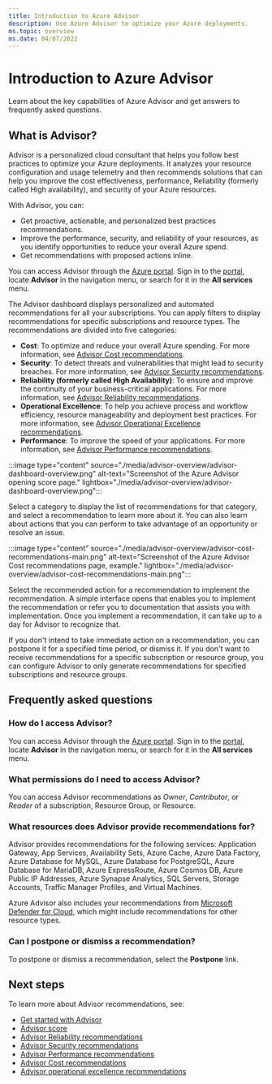 ```yaml
---
title: Introduction to Azure Advisor
description: Use Azure Advisor to optimize your Azure deployments.
ms.topic: overview
ms.date: 04/07/2022
---
```


# Introduction to Azure Advisor

Learn about the key capabilities of Azure Advisor and get answers to frequently asked questions.

## What is Advisor?
Advisor is a personalized cloud consultant that helps you follow best practices to optimize your Azure deployments. It analyzes your resource configuration and usage telemetry and then recommends solutions that can help you improve the cost effectiveness, performance, Reliability (formerly called High availability), and security of your Azure resources.

With Advisor, you can:

* Get proactive, actionable, and personalized best practices recommendations. 
* Improve the performance, security, and reliability of your resources, as you identify opportunities to reduce your overall Azure spend.
* Get recommendations with proposed actions inline.

You can access Advisor through the [Azure portal](https://aka.ms/azureadvisordashboard). Sign in to the [portal](https://portal.azure.com), locate **Advisor** in the navigation menu, or search for it in the **All services** menu.

The Advisor dashboard displays personalized and automated recommendations for all your subscriptions. You can apply filters to display recommendations for specific subscriptions and resource types. The recommendations are divided into five categories: 

* **Cost**: To optimize and reduce your overall Azure spending. For more information, see [Advisor Cost recommendations](advisor-cost-recommendations.md).
* **Security**: To detect threats and vulnerabilities that might lead to security breaches. For more information, see [Advisor Security recommendations](advisor-security-recommendations.md).
* **Reliability (formerly called High Availability)**: To ensure and improve the continuity of your business-critical applications. For more information, see [Advisor Reliability recommendations](advisor-high-availability-recommendations.md).
* **Operational Excellence**: To help you achieve process and workflow efficiency, resource manageability and deployment best practices. For more information, see [Advisor Operational Excellence recommendations](advisor-operational-excellence-recommendations.md).
* **Performance**: To improve the speed of your applications. For more information, see [Advisor Performance recommendations](advisor-performance-recommendations.md).

:::image type="content" source="./media/advisor-overview/advisor-dashboard-overview.png" alt-text="Screenshot of the Azure Advisor opening score page." lightbox="./media/advisor-overview/advisor-dashboard-overview.png":::

Select a category to display the list of recommendations for that category, and select a recommendation to learn more about it.  You can also learn about actions that you can perform to take advantage of an opportunity or resolve an issue.

:::image type="content" source="./media/advisor-overview/advisor-cost-recommendations-main.png" alt-text="Screenshot of the Azure Advisor Cost recommendations page, example." lightbox="./media/advisor-overview/advisor-cost-recommendations-main.png":::

Select the recommended action for a recommendation to implement the recommendation. A simple interface opens that enables you to implement the recommendation or refer you to documentation that assists you with implementation.  Once you implement a recommendation, it can take up to a day for Advisor to recognize that.

If you don't intend to take immediate action on a recommendation, you can postpone it for a specified time period, or dismiss it. If you don't want to receive recommendations for a specific subscription or resource group, you can configure Advisor to only generate recommendations for specified subscriptions and resource groups.
 
## Frequently asked questions

### How do I access Advisor?
You can access Advisor through the [Azure portal](https://aka.ms/azureadvisordashboard). Sign in to the [portal](https://portal.azure.com), locate **Advisor** in the navigation menu, or search for it in the **All services** menu.

### What permissions do I need to access Advisor?
 
You can access Advisor recommendations as *Owner*, *Contributor*, or *Reader* of a subscription, Resource Group, or Resource.

### What resources does Advisor provide recommendations for?

Advisor provides recommendations for the following services: Application Gateway, App Services, Availability Sets, Azure Cache, Azure Data Factory, Azure Database for MySQL, Azure Database for PostgreSQL, Azure Database for MariaDB, Azure ExpressRoute, Azure Cosmos DB, Azure Public IP Addresses, Azure Synapse Analytics, SQL Servers, Storage Accounts, Traffic Manager Profiles, and Virtual Machines.

Azure Advisor also includes your recommendations from [Microsoft Defender for Cloud](../defender-for-cloud/defender-for-cloud-introduction.md), which might include recommendations for other resource types.

### Can I postpone or dismiss a recommendation?

To postpone or dismiss a recommendation, select the **Postpone** link.

## Next steps

To learn more about Advisor recommendations, see:

* [Get started with Advisor](advisor-get-started.md)
* [Advisor score](azure-advisor-score.md)
* [Advisor Reliability recommendations](advisor-high-availability-recommendations.md)
* [Advisor Security recommendations](advisor-security-recommendations.md)
* [Advisor Performance recommendations](advisor-performance-recommendations.md)
* [Advisor Cost recommendations](advisor-cost-recommendations.md)
* [Advisor operational excellence recommendations](advisor-operational-excellence-recommendations.md)
